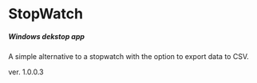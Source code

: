 # StopWatch

##### Windows dekstop app

A simple alternative to a stopwatch with the option to export data to CSV.

ver. 1.0.0.3

